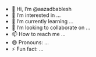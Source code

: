 - 👋 Hi, I’m @aazadbablesh
- 👀 I’m interested in ...
- 🌱 I’m currently learning ...
- 💞️ I’m looking to collaborate on ...
- 📫 How to reach me ...
- 😄 Pronouns: ...
- ⚡ Fun fact: ...

<!---
aazadbablesh/aazadbablesh is a ✨ special ✨ repository because its `README.md` (this file) appears on your GitHub profile.
You can click the Preview link to take a look at your changes.
--->
